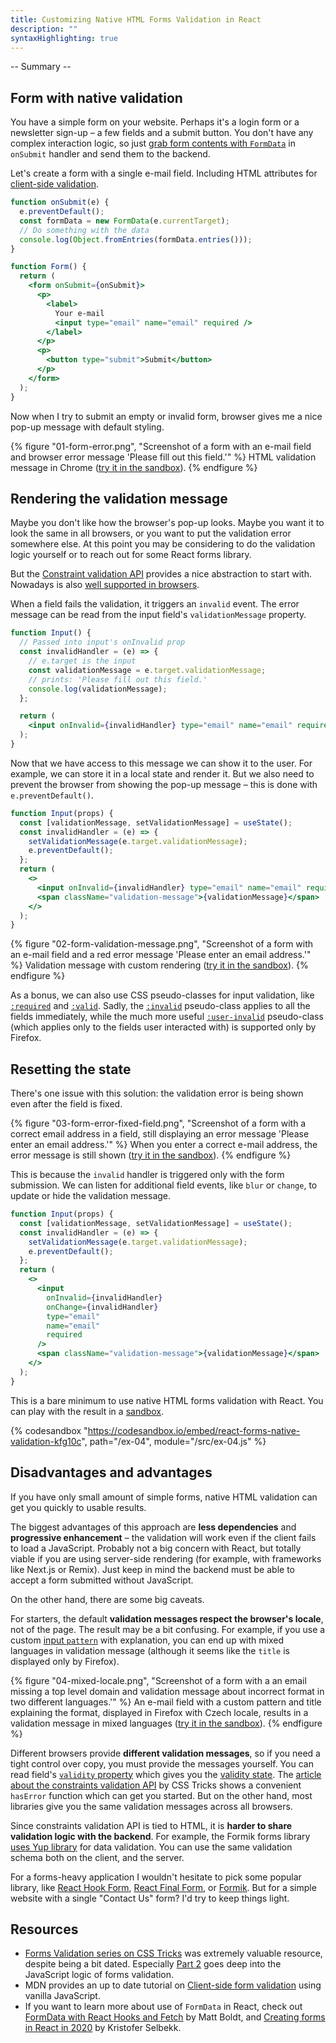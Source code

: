 ```yaml
---
title: Customizing Native HTML Forms Validation in React
description: ""
syntaxHighlighting: true
---
```


-- Summary --

## Form with native validation

You have a simple form on your website. Perhaps it's a login form or a newsletter sign-up – a few fields and a submit button. You don't have any complex interaction logic, so just [grab form contents with `FormData`](https://mattboldt.com/2020/05/02/formdata-with-react-hooks-and-fetch/) in `onSubmit` handler and send them to the backend.

Let's create a form with a single e-mail field. Including HTML attributes for [client-side validation](https://developer.mozilla.org/en-US/docs/Learn/Forms/Form_validation).

```jsx
function onSubmit(e) {
  e.preventDefault();
  const formData = new FormData(e.currentTarget);
  // Do something with the data
  console.log(Object.fromEntries(formData.entries()));
}

function Form() {
  return (
    <form onSubmit={onSubmit}>
      <p>
        <label>
          Your e-mail
          <input type="email" name="email" required />
        </label>
      </p>
      <p>
        <button type="submit">Submit</button>
      </p>
    </form>
  );
}
```

Now when I try to submit an empty or invalid form, browser gives me a nice pop-up message with default styling.

{% figure "01-form-error.png", "Screenshot of a form with an e-mail field and browser error message 'Please fill out this field.'" %}
HTML validation message in Chrome ([try it in the sandbox](https://kfg10c.csb.app/ex-01)).
{% endfigure %}

## Rendering the validation message

Maybe you don't like how the browser's pop-up looks. Maybe you want it to look the same in all browsers, or you want to put the validation error somewhere else. At this point you may be considering to do the validation logic yourself or to reach out for some React forms library.

But the [Constraint validation API](https://developer.mozilla.org/en-US/docs/Web/Guide/HTML/Constraint_validation) provides a nice abstraction to start with. Nowadays is also [well supported in browsers](https://caniuse.com/constraint-validation).

When a field fails the validation, it triggers an `invalid` event. The error message can be read from the input field's `validationMessage` property.

```jsx
function Input() {
  // Passed into input's onInvalid prop
  const invalidHandler = (e) => {
    // e.target is the input
    const validationMessage = e.target.validationMessage;
    // prints: 'Please fill out this field.'
    console.log(validationMessage);
  };

  return (
    <input onInvalid={invalidHandler} type="email" name="email" required />
  );
}
```

Now that we have access to this message we can show it to the user. For example, we can store it in a local state and render it. But we also need to prevent the browser from showing the pop-up message – this is done with `e.preventDefault()`.

```jsx
function Input(props) {
  const [validationMessage, setValidationMessage] = useState();
  const invalidHandler = (e) => {
    setValidationMessage(e.target.validationMessage);
    e.preventDefault();
  };
  return (
    <>
      <input onInvalid={invalidHandler} type="email" name="email" required />
      <span className="validation-message">{validationMessage}</span>
    </>
  );
}
```

{% figure "02-form-validation-message.png", "Screenshot of a form with an e-mail field and a red error message 'Please enter an email address.'" %}
Validation message with custom rendering ([try it in the sandbox](https://kfg10c.csb.app/ex-03)).
{% endfigure %}

<aside>

As a bonus, we can also use CSS pseudo-classes for input validation, like [`:required`](https://developer.mozilla.org/en-US/docs/Web/CSS/:required) and [`:valid`](https://developer.mozilla.org/en-US/docs/Web/CSS/:valid). Sadly, the [`:invalid`](https://developer.mozilla.org/en-US/docs/Web/CSS/:invalid) pseudo-class applies to all the fields immediately, while the much more useful [`:user-invalid`](https://developer.mozilla.org/en-US/docs/Web/CSS/:user-invalid) pseudo-class (which applies only to the fields user interacted with) is supported only by Firefox.

</aside>

## Resetting the state

There's one issue with this solution: the validation error is being shown even after the field is fixed.

{% figure "03-form-error-fixed-field.png", "Screenshot of a form with a correct email address in a field, still displaying an error message 'Please enter an email address.'" %}
When you enter a correct e-mail address, the error message is still shown ([try it in the sandbox](https://kfg10c.csb.app/ex-03)).
{% endfigure %}

This is because the `invalid` handler is triggered only with the form submission. We can listen for additional field events, like `blur` or `change`, to update or hide the validation message.

```jsx
function Input(props) {
  const [validationMessage, setValidationMessage] = useState();
  const invalidHandler = (e) => {
    setValidationMessage(e.target.validationMessage);
    e.preventDefault();
  };
  return (
    <>
      <input
        onInvalid={invalidHandler}
        onChange={invalidHandler}
        type="email"
        name="email"
        required
      />
      <span className="validation-message">{validationMessage}</span>
    </>
  );
}
```

This is a bare minimum to use native HTML forms validation with React. You can play with the result in a [sandbox](https://kfg10c.csb.app/ex-04).

{% codesandbox "https://codesandbox.io/embed/react-forms-native-validation-kfg10c", path="/ex-04", module="/src/ex-04.js" %}

## Disadvantages and advantages

If you have only small amount of simple forms, native HTML validation can get you quickly to usable results.

The biggest advantages of this approach are **less dependencies** and **progressive enhancement** – the validation will work even if the client fails to load a JavaScript. Probably not a big concern with React, but totally viable if you are using server-side rendering (for example, with frameworks like Next.js or Remix). Just keep in mind the backend must be able to accept a form submitted without JavaScript.

On the other hand, there are some big caveats.

For starters, the default **validation messages respect the browser's locale**, not of the page. The result may be a bit confusing. For example, if you use a custom [input `pattern`](https://developer.mozilla.org/en-US/docs/Web/HTML/Attributes/pattern) with explanation, you can end up with mixed languages in validation message (although it seems like the `title` is displayed only by Firefox).

{% figure "04-mixed-locale.png", "Screenshot of a form with a an email missing a top level domain and validation message about incorrect format in two different languages.'" %}
An e-mail field with a custom pattern and title explaining the format, displayed in Firefox with Czech locale, results in a validation message in mixed languages ([try it in the sandbox](https://kfg10c.csb.app/ex-05)).
{% endfigure %}

Different browsers provide **different validation messages**, so if you need a tight control over copy, you must provide the messages yourself. You can read field's [`validity` property](https://developer.mozilla.org/en-US/docs/Web/API/HTMLObjectElement/validity) which gives you the [validity state](https://developer.mozilla.org/en-US/docs/Web/API/ValidityState). The [article about the constraints validation API](https://css-tricks.com/form-validation-part-2-constraint-validation-api-javascript/#aa-getting-the-error) by CSS Tricks shows a convenient `hasError` function which can get you started. But on the other hand, most libraries give you the same validation messages across all browsers.

Since constraints validation API is tied to HTML, it is **harder to share validation logic with the backend**. For example, the Formik forms library [uses Yup library](https://formik.org/docs/tutorial#schema-validation-with-yup) for data validation. You can use the same validation schema both on the client, and the server.

For a forms-heavy application I wouldn't hesitate to pick some popular library, like [React Hook Form](https://react-hook-form.com/), [React Final Form](https://final-form.org/react), or [Formik](https://formik.org/). But for a simple website with a single "Contact Us" form? I'd try to keep things light.

## Resources

- [Forms Validation series on CSS Tricks](https://css-tricks.com/form-validation-part-1-constraint-validation-html/) was extremely valuable resource, despite being a bit dated. Especially [Part 2](https://css-tricks.com/form-validation-part-2-constraint-validation-api-javascript/) goes deep into the JavaScript logic of forms validation.
- MDN provides an up to date tutorial on [Client-side form validation](https://developer.mozilla.org/en-US/docs/Learn/Forms/Form_validation) using vanilla JavaScript.
- If you want to learn more about use of `FormData` in React, check out [FormData with React Hooks and Fetch](https://mattboldt.com/2020/05/02/formdata-with-react-hooks-and-fetch/) by Matt Boldt, and [Creating forms in React in 2020](https://blog.logrocket.com/forms-in-react-in-2020/) by Kristofer Selbekk.
